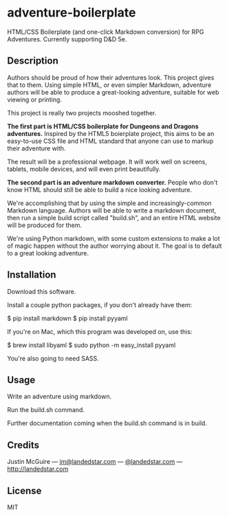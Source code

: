 # adventure-boilerplate

HTML/CSS Boilerplate (and one-click Markdown conversion) for RPG Adventures. Currently supporting D&amp;D 5e.

## Description

Authors should be proud of how their adventures look. This project gives that to them. Using simple HTML, or even simpler Markdown, adventure authors will be able to produce a great-looking adventure, suitable for web viewing or printing.

This project is really two projects mooshed together.

**The first part is HTML/CSS boilerplate for Dungeons and Dragons adventures.** Inspired by the HTML5 boierplate project, this aims to be an easy-to-use CSS file and HTML standard that anyone can use to markup their adventure with.

The result will be a professional webpage. It will work well on screens, tablets, mobile devices, and will even print beautifully.

**The second part is an adventure markdown converter.** People who don't know HTML should still be able to build a nice looking adventure.

We're accomplishing that by using the simple and increasingly-common Markdown language. Authors will be able to write a markdown document, then run a simple build script called "build.sh", and an entire HTML website will be produced for them.

We're using Python markdown, with some custom extensions to make a lot of magic happen without the author worrying about it. The goal is to default to a great looking adventure.

## Installation

Download this software.

Install a couple python packages, if you don't already have them:

  $ pip install markdown
  $ pip install pyyaml

If you're on Mac, which this program was developed on, use this:

  $ brew install libyaml
  $ sudo python -m easy_install pyyaml

You're also going to need SASS.

## Usage

Write an adventure using markdown.

Run the build.sh command.

Further documentation coming when the build.sh command is in build.

## Credits

Justin McGuire &mdash; <jm@landedstar.com> &mdash; <a href="https://twitter.com/landedstar">@landedstar.com</a> &mdash; http://landedstar.com

## License

MIT

